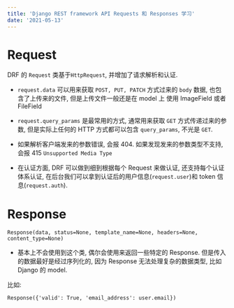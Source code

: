 ```yaml
---
title: 'Django REST framework API Requests 和 Responses 学习'
date: '2021-05-13'
---
```


# Request

DRF 的 `Request` 类基于`HttpRequest`, 并增加了请求解析和认证.

- `request.data` 可以用来获取 `POST, PUT, PATCH` 方式过来的 `body` 数据, 也包含了上传来的文件, 但是上传文件一般还是在 model 上 使用 ImageField 或者 FileField

- `request.query_params` 是最常用的方式, 通常用来获取 `GET` 方式传递过来的参数, 但是实际上任何的 HTTP 方式都可以包含 `query_params`, 不光是 `GET`.

- 如果解析客户端发来的参数错误, 会报 404. 如果发现发来的参数类型不支持, 会报 415 `Unsupported Media Type`

- 在认证方面, DRF 可以做到细到根据每个 Request 来做认证, 还支持每个认证体系认证, 在后台我们可以拿到认证后的用户信息(`request.user`)和 token 信息(`request.auth`).

# Response

`Response(data, status=None, template_name=None, headers=None, content_type=None)`

- 基本上不会使用到这个类, 偶尔会使用来返回一些特定的 Response. 但是传入的数据最好是经过序列化的, 因为 Response 无法处理复杂的数据类型, 比如 Django 的 model.

比如:

```
Response({'valid': True, 'email_address': user.email})
```
